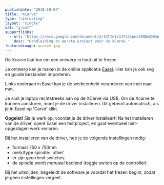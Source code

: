 ```yaml
---
publishdate: "2018-10-07"
title: "XCarve"
type: "uitrusting"
layout: "single"
cat: "groot"
supportlinks:
  - url: "https://docs.google.com/document/d/1QTIe1c3JYi2SpnsE0QBoQMXundEAwXx1_p9uG2jHJuc/edit?usp=sharing"
    desc: "Handleiding en eerste project voor de XCarve."
featuredimage: xcarve.jpg
---
```

De Xcarve laat toe om een ontwerp in hout uit te frezen.

Je ontwerp kan je maken in de online applicatie [Easel](http://easel.inventables.com). Hier kan je ook svg en gcode bestanden importeren.

Links onderaan in Easel kan je de werkeenheid veranderen van inch naar mm.

Je sluit je laptop rechtstreeks aan op de XCarve via USB. Om de Xcarve te kunnen aansturen, moet je de driver installeren. Dit gebeurt automatisch, als je in Easel op 'Carve' klikt.

**Opgelet!** Sla je werk op, voordat je de driver installeert! Na het installeren van de driver, opent Easel een testproject, en gaat eventueel niet-opgeslagen werk verloren.

Bij het installeren van de driver, heb je de volgende instellingen nodig:

* formaat 750 x 750mm
* merk/type spindle: 'other'
* er zijn *geen* limit switches
* de spindle wordt *manueel* bediend (toggle switch op de controller)

Bij het uitsnijden, begeleidt de software je voordat het frezen begint, zodat je geen instellingen vergeet.